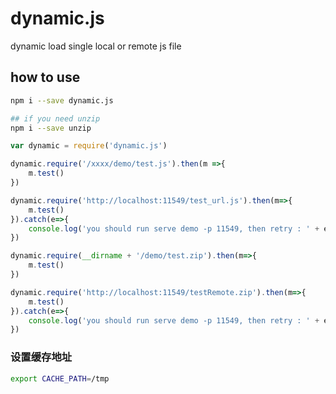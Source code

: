 # dynamic.js
dynamic load single local or remote js file

## how to use
```bash
npm i --save dynamic.js

## if you need unzip
npm i --save unzip

```

```js
var dynamic = require('dynamic.js')

dynamic.require('/xxxx/demo/test.js').then(m =>{
    m.test()
})

dynamic.require('http://localhost:11549/test_url.js').then(m=>{
    m.test()
}).catch(e=>{
    console.log('you should run serve demo -p 11549, then retry : ' + e)
})

dynamic.require(__dirname + '/demo/test.zip').then(m=>{
    m.test()
})

dynamic.require('http://localhost:11549/testRemote.zip').then(m=>{
    m.test()
}).catch(e=>{
    console.log('you should run serve demo -p 11549, then retry : ' + e)
})

```

### 设置缓存地址

```bash
export CACHE_PATH=/tmp
```